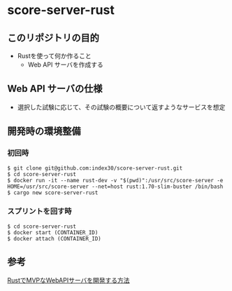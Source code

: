 # score-server-rust

## このリポジトリの目的
- Rustを使って何か作ること
  - Web API サーバを作成する

## Web API サーバの仕様
- 選択した試験に応じて、その試験の概要について返すようなサービスを想定

## 開発時の環境整備

### 初回時
```Shell
$ git clone git@github.com:index30/score-server-rust.git
$ cd score-server-rust
$ docker run -it --name rust-dev -v "$(pwd)":/usr/src/score-server -e HOME=/usr/src/score-server --net=host rust:1.70-slim-buster /bin/bash
$ cargo new score-server-rust
```

### スプリントを回す時
```Shell
$ cd score-server-rust
$ docker start (CONTAINER_ID)
$ docker attach (CONTAINER_ID)
```

## 参考
[RustでMVPなWebAPIサーバを開発する方法](https://zenn.dev/tetter/books/webapi-mvp-book)
